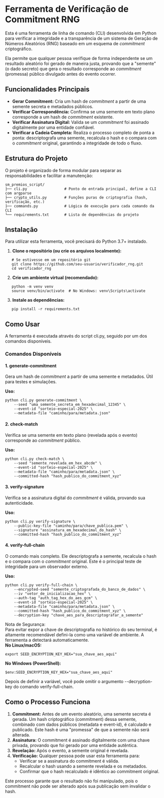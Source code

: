 # **Ferramenta de Verificação de Commitment RNG**

Esta é uma ferramenta de linha de comando (CLI) desenvolvida em Python para verificar a integridade e a transparência de um sistema de Geração de Números Aleatórios (RNG) baseado em um esquema de _commitment_ criptográfico.

Ela permite que qualquer pessoa verifique de forma independente se um resultado aleatório foi gerado de maneira justa, provando que a "semente" (o dado secreto) que gera o resultado corresponde ao _commitment_ (promessa) público divulgado antes do evento ocorrer.

## **Funcionalidades Principais**

- **Gerar Commitment:** Cria um hash de _commitment_ a partir de uma semente secreta e metadados públicos.
- **Verificar Correspondência:** Confirma se uma semente em texto plano corresponde a um hash de _commitment_ existente.
- **Verificar Assinatura Digital:** Valida se um _commitment_ foi assinado digitalmente por uma entidade confiável.
- **Verificar a Cadeia Completa:** Realiza o processo completo de ponta a ponta: descriptografa uma semente, recalcula o hash e o compara com o _commitment_ original, garantindo a integridade de todo o fluxo.

## **Estrutura do Projeto**

O projeto é organizado de forma modular para separar as responsabilidades e facilitar a manutenção:

```
sm_premios_script/
├── cli.py                 # Ponto de entrada principal, define a CLI com argparse
├── crypto_utils.py        # Funções puras de criptografia (hash, verificação, etc.)
├── commands.py            # Lógica de execução para cada comando da CLI
└── requirements.txt       # Lista de dependências do projeto
```

## **Instalação**

Para utilizar esta ferramenta, você precisará do Python 3.7+ instalado.

1. **Clone o repositório (ou crie os arquivos localmente):**

```
   # Se estivesse em um repositório git
   git clone https://github.com/seu-usuario/verificador_rng.git
   cd verificador_rng
```

2. **Crie um ambiente virtual (recomendado):**

```
   python -m venv venv
   source venv/bin/activate  # No Windows: venv\Scripts\activate
```

3. **Instale as dependências:**

```
   pip install -r requirements.txt
```

## **Como Usar**

A ferramenta é executada através do script cli.py, seguido por um dos comandos disponíveis.

### **Comandos Disponíveis**

#### **1. generate-commitment**

Gera um hash de _commitment_ a partir de uma semente e metadados. Útil para testes e simulações.

**Uso:**

```
python cli.py generate-commitment \
    --seed "uma_semente_secreta_em_hexadecimal_12345" \
    --event-id "sorteio-especial-2025" \
    --metadata-file "caminho/para/metadata.json"
```

#### **2. check-match**

Verifica se uma semente em texto plano (revelada após o evento) corresponde ao _commitment_ público.

**Uso:**

```
python cli.py check-match \
    --seed "semente_revelada_em_hex_abcde" \
    --event-id "sorteio-especial-2025" \
    --metadata-file "caminho/para/metadata.json" \
    --committed-hash "hash_publico_do_commitment_xyz"
```

#### **3. verify-signature**

Verifica se a assinatura digital do _commitment_ é válida, provando sua autenticidade.

**Uso:**

```
python cli.py verify-signature \
    --public-key-file "caminho/para/chave_publica.pem" \
    --signature "assinatura_em_hexadecimal_do_hash" \
    --committed-hash "hash_publico_do_commitment_xyz"
```

#### **4. verify-full-chain**

O comando mais completo. Ele descriptografa a semente, recalcula o hash e o compara com o _commitment_ original. Este é o principal teste de integridade para um observador externo.

**Uso:**

```
python cli.py verify-full-chain \
    --encrypted-seed "semente_criptografada_do_banco_de_dados" \
    --iv "vetor_de_inicializacao_hex" \
    --auth-tag "auth_tag_hex_do_aes_gcm" \
    --event-id "sorteio-especial-2025" \
    --metadata-file "caminho/para/metadata.json" \
    --committed-hash "hash_publico_do_commitment_xyz" \
    --decryption-key "chave_aes_para_descriptografar_a_semente"
```

Nota de Segurança:  
Para evitar expor a chave de descriptografia no histórico do seu terminal, é altamente recomendável defini-la como uma variável de ambiente. A ferramenta a detectará automaticamente.  
**No Linux/macOS:**

```
export SEED_ENCRYPTION_KEY_HEX="sua_chave_aes_aqui"
```

**No Windows (PowerShell):**

```
$env:SEED_ENCRYPTION_KEY_HEX="sua_chave_aes_aqui"
```

Depois de definir a variável, você pode omitir o argumento --decryption-key do comando verify-full-chain.

## **Como o Processo Funciona**

1. **Commitment:** Antes de um evento aleatório, uma semente secreta é gerada. Um hash criptográfico (commitment) dessa semente, combinado com dados públicos (metadata e event-id), é calculado e publicado. Este hash é uma "promessa" de que a semente não será alterada.
2. **Assinatura:** O commitment é assinado digitalmente com uma chave privada, provando que foi gerado por uma entidade autêntica.
3. **Revelação:** Após o evento, a semente original é revelada.
4. **Verificação:** Qualquer pessoa pode usar esta ferramenta para:
   - Verificar se a assinatura do commitment é válida.
   - Recalcular o hash usando a semente revelada e os metadados.
   - Confirmar que o hash recalculado é idêntico ao commitment original.

Este processo garante que o resultado não foi manipulado, pois o commitment não pode ser alterado após sua publicação sem invalidar o hash.
